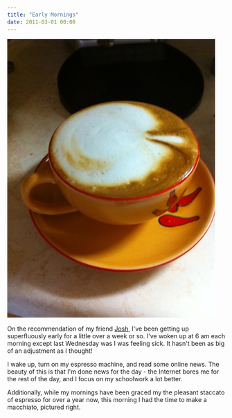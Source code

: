 ```yaml
---
title: "Early Mornings"
date: 2011-03-01 00:00
---
```


<img src="/img/import/blog/2011/03/early-mornings/330EBB69DC6F4AC3A9E89618A20C3799.jpg" class="img-responsive" />

<p>On the recommendation of my friend <a href="http://twitter.com/#!/jjcomer">Josh</a>, I've been getting up superfluously early for a little over a week or so. I've woken up at 6 am each morning except last Wednesday was I was feeling sick. It hasn't been as big of an adjustment as I thought!</p>

<p>I wake up, turn on my espresso machine, and read some online news. The beauty of this is that I'm done news for the day - the Internet bores me for the rest of the day, and I focus on my schoolwork a lot better.</p>

<p>Additionally, while my mornings have been graced my the pleasant staccato of espresso for over a year now, this morning I had the time to make a macchiato, pictured right.</p>

<!-- more -->


